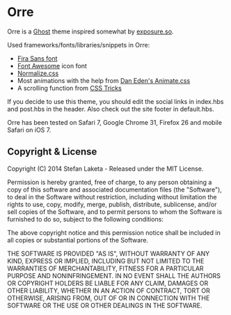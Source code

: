 # Orre

Orre is a [Ghost](http://github.com/tryghost/ghost/) theme inspired somewhat by [exposure.so](http://exposure.so).

Used frameworks/fonts/libraries/snippets in Orre:
* [Fira Sans font](http://www.mozilla.org/en-US/styleguide/products/firefox-os/typeface/)
* [Font Awesome](http://fontawesome.io/) icon font
* [Normalize.css](http://necolas.github.io/normalize.css/)
* Most animations with the help from [Dan Eden's Animate.css](https://daneden.me/animate/)
* A scrolling function from [CSS Tricks](http://css-tricks.com/snippets/jquery/smooth-scrolling/)

If you decide to use this theme, you should edit the social links in index.hbs and post.hbs in the header. Also check out the site footer in default.hbs.

Orre has been tested on Safari 7, Google Chrome 31, Firefox 26 and mobile Safari on iOS 7.

## Copyright & License

Copyright (C) 2014 Stefan Laketa - Released under the MIT License.

Permission is hereby granted, free of charge, to any person obtaining a copy of this software and associated documentation files (the "Software"), to deal in the Software without restriction, including without limitation the rights to use, copy, modify, merge, publish, distribute, sublicense, and/or sell copies of the Software, and to permit persons to whom the Software is furnished to do so, subject to the following conditions:

The above copyright notice and this permission notice shall be included in all copies or substantial portions of the Software.

THE SOFTWARE IS PROVIDED "AS IS", WITHOUT WARRANTY OF ANY KIND, EXPRESS OR IMPLIED, INCLUDING BUT NOT LIMITED TO THE WARRANTIES OF MERCHANTABILITY, FITNESS FOR A PARTICULAR PURPOSE AND
NONINFRINGEMENT. IN NO EVENT SHALL THE AUTHORS OR COPYRIGHT HOLDERS BE LIABLE FOR ANY CLAIM, DAMAGES OR OTHER LIABILITY, WHETHER IN AN ACTION OF CONTRACT, TORT OR OTHERWISE, ARISING FROM, OUT OF OR IN CONNECTION WITH THE SOFTWARE OR THE USE OR OTHER DEALINGS IN THE SOFTWARE.
